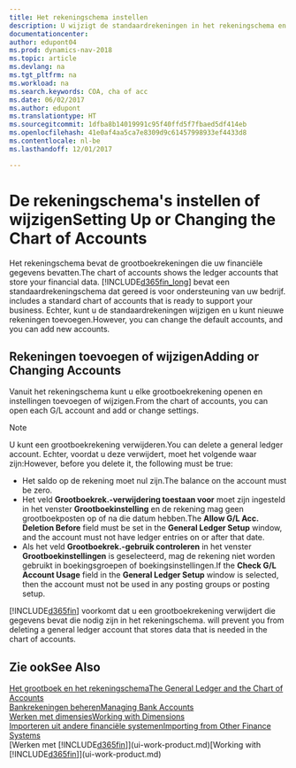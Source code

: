 ```yaml
---
title: Het rekeningschema instellen
description: U wijzigt de standaardrekeningen in het rekeningschema en u kunt nieuwe rekeningen toevoegen.
documentationcenter: 
author: edupont04
ms.prod: dynamics-nav-2018
ms.topic: article
ms.devlang: na
ms.tgt_pltfrm: na
ms.workload: na
ms.search.keywords: COA, cha of acc
ms.date: 06/02/2017
ms.author: edupont
ms.translationtype: HT
ms.sourcegitcommit: 1dfba8b14019991c95f40ffd5f7fbaed5df414eb
ms.openlocfilehash: 41e0af4aa5ca7e8309d9c61457998933ef4433d8
ms.contentlocale: nl-be
ms.lasthandoff: 12/01/2017

---
```

# <a name="setting-up-or-changing-the-chart-of-accounts"></a><span data-ttu-id="18b6f-103">De rekeningschema's instellen of wijzigen</span><span class="sxs-lookup"><span data-stu-id="18b6f-103">Setting Up or Changing the Chart of Accounts</span></span>
<span data-ttu-id="18b6f-104">Het rekeningschema bevat de grootboekrekeningen die uw financiële gegevens bevatten.</span><span class="sxs-lookup"><span data-stu-id="18b6f-104">The chart of accounts shows the ledger accounts that store your financial data.</span></span> [!INCLUDE[d365fin_long](includes/d365fin_long_md.md)]<span data-ttu-id="18b6f-105"> bevat een standaardrekeningschema dat gereed is voor ondersteuning van uw bedrijf.</span><span class="sxs-lookup"><span data-stu-id="18b6f-105"> includes a standard chart of accounts that is ready to support your business.</span></span>
<span data-ttu-id="18b6f-106">Echter, kunt u de standaardrekeningen wijzigen en u kunt nieuwe rekeningen toevoegen.</span><span class="sxs-lookup"><span data-stu-id="18b6f-106">However, you can change the default accounts, and you can add new accounts.</span></span>  

## <a name="adding-or-changing-accounts"></a><span data-ttu-id="18b6f-107">Rekeningen toevoegen of wijzigen</span><span class="sxs-lookup"><span data-stu-id="18b6f-107">Adding or Changing Accounts</span></span>
<span data-ttu-id="18b6f-108">Vanuit het rekeningschema kunt u elke grootboekrekening openen en instellingen toevoegen of wijzigen.</span><span class="sxs-lookup"><span data-stu-id="18b6f-108">From the chart of accounts, you can open each G/L account and add or change settings.</span></span>

> [!NOTE]  
>   <span data-ttu-id="18b6f-109">U kunt een grootboekrekening verwijderen.</span><span class="sxs-lookup"><span data-stu-id="18b6f-109">You can delete a general ledger account.</span></span> <span data-ttu-id="18b6f-110">Echter, voordat u deze verwijdert, moet het volgende waar zijn:</span><span class="sxs-lookup"><span data-stu-id="18b6f-110">However, before you delete it, the following must be true:</span></span>  

* <span data-ttu-id="18b6f-111">Het saldo op de rekening moet nul zijn.</span><span class="sxs-lookup"><span data-stu-id="18b6f-111">The balance on the account must be zero.</span></span>  
* <span data-ttu-id="18b6f-112">Het veld **Grootboekrek.-verwijdering toestaan voor** moet zijn ingesteld in het venster **Grootboekinstelling** en de rekening mag geen grootboekposten op of na die datum hebben.</span><span class="sxs-lookup"><span data-stu-id="18b6f-112">The **Allow G/L Acc. Deletion Before** field must be set in the **General Ledger Setup** window, and the account must not have ledger entries on or after that date.</span></span>  
* <span data-ttu-id="18b6f-113">Als het veld **Grootboekrek.-gebruik controleren** in het venster **Grootboekinstellingen** is geselecteerd, mag de rekening niet worden gebruikt in boekingsgroepen of boekingsinstellingen.</span><span class="sxs-lookup"><span data-stu-id="18b6f-113">If the **Check G/L Account Usage** field in the **General Ledger Setup** window is selected, then the account must not be used in any posting groups or posting setup.</span></span>  

[!INCLUDE[d365fin](includes/d365fin_md.md)]<span data-ttu-id="18b6f-114"> voorkomt dat u een grootboekrekening verwijdert die gegevens bevat die nodig zijn in het rekeningschema.</span><span class="sxs-lookup"><span data-stu-id="18b6f-114"> will prevent you from deleting a general ledger account that stores data that is needed in the chart of accounts.</span></span>  

## <a name="see-also"></a><span data-ttu-id="18b6f-115">Zie ook</span><span class="sxs-lookup"><span data-stu-id="18b6f-115">See Also</span></span>
[<span data-ttu-id="18b6f-116">Het grootboek en het rekeningschema</span><span class="sxs-lookup"><span data-stu-id="18b6f-116">The General Ledger and the Chart of Accounts</span></span>](finance-general-ledger.md)  
[<span data-ttu-id="18b6f-117">Bankrekeningen beheren</span><span class="sxs-lookup"><span data-stu-id="18b6f-117">Managing Bank Accounts</span></span>](bank-manage-bank-accounts.md)  
[<span data-ttu-id="18b6f-118">Werken met dimensies</span><span class="sxs-lookup"><span data-stu-id="18b6f-118">Working with Dimensions</span></span>](finance-dimensions.md)  
[<span data-ttu-id="18b6f-119">Importeren uit andere financiële systemen</span><span class="sxs-lookup"><span data-stu-id="18b6f-119">Importing from Other Finance Systems</span></span>](upload-data.md)  
<span data-ttu-id="18b6f-120">[Werken met [!INCLUDE[d365fin](includes/d365fin_md.md)]](ui-work-product.md)</span><span class="sxs-lookup"><span data-stu-id="18b6f-120">[Working with [!INCLUDE[d365fin](includes/d365fin_md.md)]](ui-work-product.md)</span></span>  

## 

